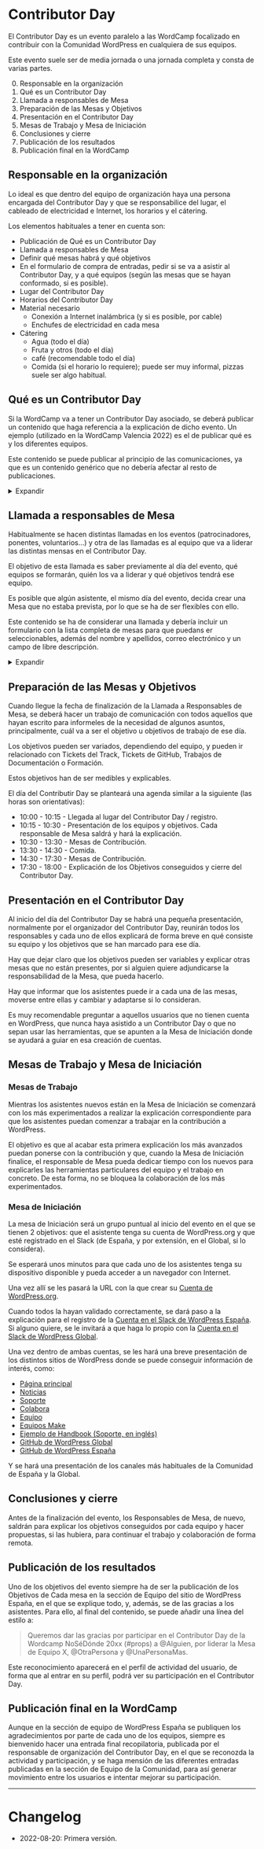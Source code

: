 # Contributor Day

El Contributor Day es un evento paralelo a las WordCamp focalizado en contribuir con la Comunidad WordPress en cualquiera de sus equipos.

Este evento suele ser de media jornada o una jornada completa y consta de varias partes.

0. Responsable en la organización
1. Qué es un Contributor Day
2. Llamada a responsables de Mesa
3. Preparación de las Mesas y Objetivos
4. Presentación en el Contributor Day
5. Mesas de Trabajo y Mesa de Iniciación
6. Conclusiones y cierre
7. Publicación de los resultados
8. Publicación final en la WordCamp

## Responsable en la organización

Lo ideal es que dentro del equipo de organización haya una persona encargada del Contributor Day y que se responsabilice del lugar, el cableado de electricidad e Internet, los horarios y el cátering.

Los elementos habituales a tener en cuenta son:

- Publicación de Qué es un Contributor Day
- Llamada a responsables de Mesa
- Definir qué mesas habrá y qué objetivos
- En el formulario de compra de entradas, pedir si se va a asistir al Contributor Day, y a qué equipos (según las mesas que se hayan conformado, si es posible).
- Lugar del Contributor Day
- Horarios del Contributor Day
- Material necesario
  - Conexión a Internet inalámbrica (y si es posible, por cable)
  - Enchufes de electricidad en cada mesa
- Cátering
  - Agua (todo el día)
  - Fruta y otros (todo el día)
  - café (recomendable todo el día)
  - Comida (si el horario lo requiere); puede ser muy informal, pizzas suele ser algo habitual.

## Qué es un Contributor Day

Si la WordCamp va a tener un Contributor Day asociado, se deberá publicar un contenido que haga referencia a la explicación de dicho evento. Un ejemplo (utilizado en la WordCamp Valencia 2022) es el de publicar qué es y los diferentes equipos.

Este contenido se puede publicar al principio de las comunicaciones, ya que es un contenido genérico que no debería afectar al resto de publicaciones.

<details><summary>Expandir</summary>
---

# Contributor Day: ¿qué es un Contributor Day?

El Día de la Comunidad (Contributor Day), es una actividad colaborativa que se desarrolla, normalmente, los días alrededor de la WordCamp y que tiene objetivo aprender y participar en la Comunidad WordPress.

## ¿Quién participa en un Contributor Day?

Cualquiera puede participar. Todos aquellos que usan WordPress, saben idiomas o tienen alguna particularidad respecto a WordPress, e Internet en general, tienen la posibilidad de participar aportando su conocimiento.

Durante estos días cualquier persona puede aprender y contribuir aportando su experiencia en cualquiera de los campos en los que se dividen los equipos de trabajo del proyecto WordPress: traducir, redactar textos, diseñar, responder preguntas en los foros de soporte, probar nuevas características o contando tu experiencia con WordPress para mejorar nuevas versiones.

## ¿Qué se hace en los Contributor Day?

Se crean diferentes equipos donde participar que abordan las distintas áreas de trabajo de WordPress, en las que al menos hay una persona experta en ese tema que se encarga de explicar, distribuir y resolver dudas sobre las tareas de colaboración.

Se pueden crear equipos de colaboración en las siguientes áreas de trabajo de WordPress:

-	**Core / Núcleo**: es el equipo, principalmente formado por desarrolladores, que mejora el propio WordPress.
-	**Design / Diseño**: el equipo que ayuda a mejorar la interfaz de usuario de WordPress, además de los distintos elementos visuales que lo acompañan. También se encargan del frontal de los sitios de wordpress.org.
-	**Mobile / Móvil**: el equipo encargado de las aplicaciones de Android y iOS.
-**	Accessibility / Accesibilidad**: el equipo encargado de mejorar y resolver los problemas de accesibilidad del núcleo de WordPress y de los temas comunitarios (Twenty-algo).
-	**Polyglots / Traducciones**: el equipo responsable de traducir WordPress y todos sus elementos asociados.
-	**Support / Soporte**: el equipo que ayuda a la gestión y respuesta de las dudas que surgen en los foros de soporte.
-	**Documentation / Documentación**: el equipo encargado de crear y mantener la documentación de todas las partes de WordPress, tanto del código como de otros elementos.
-	**Themes / Temas**: el equipo responsable de revisar y aprobar los temas que se suben al Directorio de Temas y de los patrones del Directorio de Patrones.
-	**Plugins / Plugins**: el equipo responsable de revisar y aprobar los plugins y bloques que se suben al Directorio de Plugins.
-	**Community / Comunidad**: el equipo que se encarga de supervisor los eventos WordPress, ya sean Meetup, WordCamp, do_action o cualquier cosa que se te ocurra para dar a conocer WordPress.
-	**Meta / Meta**: el equipo que se encarga de mejorar las funcionalidades de los sitios en la Comunidad WordPress.
-	**Training / Formación**: el equipo que se encarga de la formación dentro de WordPress, ya sea mediante vídeos, eventos, presentaciones, todo a través de Learn WordPress.
-	**Test / Pruebas**: el equipo que ayudar con las pruebas de WordPress, ofreciendo una serie de tutoriales para probar nuevas funcionalidades y código.
-	**TV / TV**: el equipo que revisa y aprueba los vídeos de distintos eventos WordPress y los sube a WordPress.TV.
-	**Marketing / Marketing**: el equipo responsable de dar a conocer y comunicar todo sobre WordPress.
-	**CLI / WP-CLI**: el equipo responsable de la herramienta WP-CLI.
-	**Hosting / Hosting**: el equipo responsable de la relación entre WordPress y las empresas y profesionales del alojamiento de WordPress.
-	**Tide / Tide**: el equipo responsable de la herramienta de automatización y análisis del código de plugins y temas.
-	**Openverse / Openverse**: el equipo responsable del motor de búsqueda de contenidos multimedia.
-	**Photos / Fotos**: el equipo responsable de la gestión, aprobación y revisión de fotografías de WordPress Photos.
-	**Core Performance / Performance**: el equipo responsable de mejorar el rendimiento de WordPress.

## ¿Qué debes traer al Contributor Day?

Sobre todo, muchas ganas de participar y aprender. También suele venir bien que tengas un ordenador a mano, con su cargador. Nosotros pondremos el lugar y la conexión a Internet.

También deberías [tener tu cuenta de WordPress.org](https://login.wordpress.org/register?locale=es_ES) y una [cuenta en el Slack de WordPress España](https://wpes.slack.com/signup).
---
</details>

## Llamada a responsables de Mesa

Habitualmente se hacen distintas llamadas en los eventos (patrocinadores, ponentes, voluntarios...) y otra de las llamadas es al equipo que va a liderar las distintas mensas en el Contributor Day.

El objetivo de esta llamada es saber previamente al día del evento, qué equipos se formarán, quién los va a liderar y qué objetivos tendrá ese equipo.

Es posible que algún asistente, el mismo día del evento, decida crear una Mesa que no estaba prevista, por lo que se ha de ser flexibles con ello.

Este contenido se ha de considerar una llamada y debería incluir un formulario con la lista completa de mesas para que puedans er seleccionables, además del nombre y apellidos, correo electrónico y un campo de libre descripción.

<details><summary>Expandir</summary>
---

## Contributor Day: llamada a Responsables de Mesa

Al igual que en la mayoría de WordCamp, esta WordCamp Valencia 2022 también va a tener un día para contribuir, un Contributor Day al que esperamos que asiste la mayor cantidad de personas posibles.

Es por esto por lo que, para preparar el lugar y la disponibilidad, se hace una llamada a aquellas personas que quieran liderar una de las mesas de trabajo.

Se pueden crear equipos de colaboración en las siguientes áreas de trabajo de WordPress:

-	**Core / Núcleo**: es el equipo, principalmente formado por desarrolladores, que mejora el propio WordPress.
-	**Design / Diseño**: el equipo que ayuda a mejorar la interfaz de usuario de WordPress, además de los distintos elementos visuales que lo acompañan. También se encargan del frontal de los sitios de wordpress.org.
-	**Mobile / Móvil**: el equipo encargado de las aplicaciones de Android y iOS.
-	**Accessibility / Accesibilidad**: el equipo encargado de mejorar y resolver los problemas de accesibilidad del núcleo de WordPress y de los temas comunitarios (Twenty-algo).
-	**Polyglots / Traducciones**: el equipo responsable de traducir WordPress y todos sus elementos asociados.
-	**Support / Soporte**: el equipo que ayuda a la gestión y respuesta de las dudas que surgen en los foros de soporte.
-	**Documentation / Documentación**: el equipo encargado de crear y mantener la documentación de todas las partes de WordPress, tanto del código como de otros elementos.
-	**Themes / Temas**: el equipo responsable de revisar y aprobar los temas que se suben al Directorio de Temas y de los patrones del Directorio de Patrones.
-	**Plugins / Plugins**: el equipo responsable de revisar y aprobar los plugins y bloques que se suben al Directorio de Plugins.
-	**Community / Comunidad**: el equipo que se encarga de supervisor los eventos WordPress, ya sean Meetup, WordCamp, do_action o cualquier cosa que se te ocurra para dar a conocer WordPress.
-	**Meta / Meta**: el equipo que se encarga de mejorar las funcionalidades de los sitios en la Comunidad WordPress.
-	**Training / Formación**: el equipo que se encarga de la formación dentro de WordPress, ya sea mediante vídeos, eventos, presentaciones, todo a través de Learn WordPress.
-	**Test / Pruebas**: el equipo que ayudar con las pruebas de WordPress, ofreciendo una serie de tutoriales para probar nuevas funcionalidades y código.
-	**TV / TV**: el equipo que revisa y aprueba los vídeos de distintos eventos WordPress y los sube a WordPress.TV.
-	**Marketing / Marketing**: el equipo responsable de dar a conocer y comunicar todo sobre WordPress.
-	**CLI / WP-CLI**: el equipo responsable de la herramienta WP-CLI.
-	**Hosting / Hosting**: el equipo responsable de la relación entre WordPress y las empresas y profesionales del alojamiento de WordPress.
-	**Tide / Tide**: el equipo responsable de la herramienta de automatización y análisis del código de plugins y temas.
-	**Openverse / Openverse**: el equipo responsable del motor de búsqueda de contenidos multimedia.
-	**Photos / Fotos**: el equipo responsable de la gestión, aprobación y revisión de fotografías de WordPress Photos.
-	**Core Performance / performance**: el equipo responsable de mejorar el rendimiento de WordPress.

### Quiero liderar una mesa del Contributor Day

Si quieres ser el responsable de una de las mesas del Contributor Day, por favor, háznoslo saber en el siguiente formulario hasta el día 9 de septiembre de 2022. A partir del día 10 de septiembre nos pondremos en contacto con todos los que os hayáis interesado en liderar una mesa para organizarlas.

*Aquí el formulario*
---
</details>

## Preparación de las Mesas y Objetivos

Cuando llegue la fecha de finalización de la Llamada a Responsables de Mesa, se deberá hacer un trabajo de comunicación con todos aquellos que hayan escrito para informeles de la necesidad de algunos asuntos, principalmente, cuál va a ser el objetivo u objetivos de trabajo de ese día.

Los objetivos pueden ser variados, dependiendo del equipo, y pueden ir relacionado con Tickets del Track, Tickets de GitHub, Trabajos de Documentación o Formación.

Estos objetivos han de ser medibles y explicables.

El día del Contributir Day se planteará una agenda similar a la siguiente (las horas son orientativas):

- 10:00 - 10:15 - Llegada al lugar del Contributor Day / registro.
- 10:15 - 10:30 - Presentación de los equipos y objetivos. Cada responsable de Mesa saldrá y hará la explicación.
- 10:30 - 13:30 - Mesas de Contribución.
- 13:30 - 14:30 - Comida.
- 14:30 - 17:30 - Mesas de Contribución.
- 17:30 - 18:00 - Explicación de los Objetivos conseguidos y cierre del Contributor Day.

## Presentación en el Contributor Day

Al inicio del día del Contributor Day se habrá una pequeña presentación, normalmente por el organizador del Contributor Day, reunirán todos los responsables y cada uno de ellos explicará de forma breve en qué consiste su equipo y los objetivos que se han marcado para ese día.

Hay que dejar claro que los objetivos pueden ser variables y explicar otras mesas que no están presentes, por si alguien quiere adjundicarse la responsabilidad de la Mesa, que pueda hacerlo.

Hay que informar que los asistentes puede ir a cada una de las mesas, moverse entre ellas y cambiar y adaptarse si lo consideran.

Es muy recomendable preguntar a aquellos usuarios que no tienen cuenta en WordPress, que nunca haya asistido a un Contributor Day o que no sepan usar las herramientas, que se apunten a la Mesa de Iniciación donde se ayudará a guiar en esa creación de cuentas.

## Mesas de Trabajo y Mesa de Iniciación

### Mesas de Trabajo

Mientras los asistentes nuevos están en la Mesa de Iniciación se comenzará con los más experimentados a realizar la explicación correspondiente para que los asistentes puedan comenzar a trabajar en la contribución a WordPress.

El objetivo es que al acabar esta primera explicación los más avanzados puedan ponerse con la contribución y que, cuando la Mesa de Iniciación finalice, el responsable de Mesa pueda dedicar tiempo con los nuevos para explicarles las herramientas particulares del equipo y el trabajo en concreto. De esta forma, no se bloquea la colaboración de los más experimentados.

### Mesa de Iniciación

La mesa de Iniciación será un grupo puntual al inicio del evento en el que se tienen 2 objetivos: que el asistente tenga su cuenta de WordPress.org y que esté registrado en el Slack (de España, y por extensión, en el Global, si lo considera).

Se esperará unos minutos para que cada uno de los asistentes tenga su dispositivo disponible y pueda acceder a un navegador con Internet.

Una vez allí se les pasará la URL con la que crear su [Cuenta de WordPress.org](https://login.wordpress.org/register?locale=es_ES).

Cuando todos la hayan validado correctamente, se dará paso a la explicación para el registro de la [Cuenta en el Slack de WordPress España](https://wpes.slack.com/signup). Si alguno quiere, se le invitará a que haga lo propio con la [Cuenta en el Slack de WordPress Global](https://wordpress.slack.com/signup).

Una vez dentro de ambas cuentas, se les hará una breve presentación de los distintos sitios de WordPress donde se puede conseguir información de interés, como:

- [Página principal](https://es.wordpress.org/)
- [Noticias](https://es.wordpress.org/news/)
- [Soporte](https://es.wordpress.org/support/)
- [Colabora](https://es.wordpress.org/colabora/)
- [Equipo](https://es.wordpress.org/team/)
- [Equipos Make](https://make.wordpress.org/)
- [Ejemplo de Handbook (Soporte, en inglés)](https://make.wordpress.org/support/handbook/)
- [GitHub de WordPress Global](https://github.com/WordPress/)
- [GitHub de WordPress España](https://github.com/WPES/)

Y se hará una presentación de los canales más habituales de la Comunidad de España y la Global.

## Conclusiones y cierre

Antes de la finalización del evento, los Responsables de Mesa, de nuevo, saldrán para explicar los objetivos conseguidos por cada equipo y hacer propuestas, si las hubiera, para continuar el trabajo y colaboración de forma remota.

## Publicación de los resultados

Uno de los objetivos del evento siempre ha de ser la publicación de los Objetivos de Cada mesa en la sección de Equipo del sitio de WordPress España, en el que se explique todo, y, además, se de las gracias a los asistentes. Para ello, al final del contenido, se puede añadir una línea del estilo a:

> Queremos dar las gracias por participar en el Contributor Day de la Wordcamp NoSéDónde 20xx (#props) a @Alguien, por liderar la Mesa de Equipo X, @OtraPersona y @UnaPersonaMas.

Este reconocimiento aparecerá en el perfil de actividad del usuario, de forma que al entrar en su perfil, podrá ver su participación en el Contributor Day.

## Publicación final en la WordCamp

Aunque en la sección de equipo de WordPress España se publiquen los agradecimientos por parte de cada uno de los equipos, siempre es bienvenido hacer una entrada final recopilatoria, publicada por el responsable de organización del Contributor Day, en el que se reconozda la actividad y participación, y se haga mensión de las diferentes entradas publicadas en la sección de Equipo de la Comunidad, para así generar movimiento entre los usuarios e intentar mejorar su participación.

---

# Changelog

- 2022-08-20: Primera versión.
